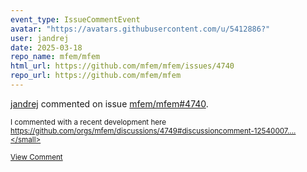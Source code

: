 ```yaml
---
event_type: IssueCommentEvent
avatar: "https://avatars.githubusercontent.com/u/5412886?"
user: jandrej
date: 2025-03-18
repo_name: mfem/mfem
html_url: https://github.com/mfem/mfem/issues/4740
repo_url: https://github.com/mfem/mfem
---
```


<a href='https://github.com/jandrej' target='_blank'>jandrej</a> commented on issue <a href='https://github.com/mfem/mfem/issues/4740' target='_blank'>mfem/mfem#4740</a>.

<small>I commented with a recent development here https://github.com/orgs/mfem/discussions/4749#discussioncomment-12540007....</small>

<a href='https://github.com/mfem/mfem/issues/4740' target='_blank'>View Comment</a>